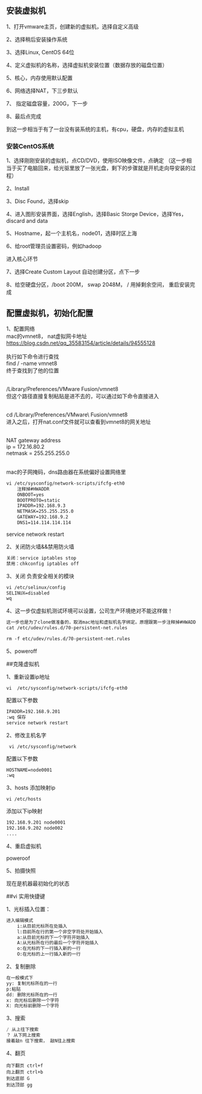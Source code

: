 ## 安装虚拟机

1、打开vmware主页，创建新的虚拟机，选择自定义高级

2、选择稍后安装操作系统

3、选择Linux, CentOS 64位

4、定义虚拟机的名称，选择虚拟机安装位置（数据存放的磁盘位置）

5、核心，内存使用默认配置

6、网络选择NAT，下三步默认

7、 指定磁盘容量，200G，下一步

8、最后点完成

到这一步相当于有了一台没有装系统的主机，有cpu，硬盘，内存的虚拟主机



### 安装CentOS系统

1、选择刚刚安装的虚拟机，点CD/DVD，使用ISO映像文件，点确定 （这一步相当于买了电脑回来，给光驱里放了一张光盘，剩下的步骤就是开机走向导安装的过程）

2、Install

3、Disc Found，选择skip

4、进入图形安装界面，选择English，选择Basic Storge Device，选择Yes，discard and data

5、Hostname，起一个主机名，node01，选择时区上海

6、给root管理员设置密码，例如hadoop

进入核心环节

7、选择Create Custom Layout  自动创建分区，点下一步

8、给空硬盘分区，/boot 200M， swap  2048M，  / 用掉剩余空间， 重启安装完成



## 配置虚拟机，初始化配置<br/>

1、配置网络<br/>
mac的vmnet8， nat虚拟网卡地址<br/>
https://blog.csdn.net/qq_35583154/article/details/94555128<br/><br/>
执行如下命令进行查找<br/>
find / -name vmnet8<br/>
终于查找到了他的位置<br/><br/>

/Library/Preferences/VMware Fusion/vmnet8<br/>
但这个路径直接复制粘贴是进不去的，可以通过如下命令直接进入<br/><br/>

cd /Library/Preferences/VMware\ Fusion/vmnet8<br/>
进入之后，打开nat.conf文件就可以查看到vmnet8的网关地址<br/><br/>

NAT gateway address<br/>
ip = 172.16.80.2<br/>
netmask = 255.255.255.0<br/><br/>

mac的子网掩码，dns路由器在系统偏好设置网络里<br/>

```xml
vi /etc/sysconfig/network-scripts/ifcfg-eth0
	注释掉#HWADDR
	ONBOOT=yes
	BOOTPROTO=static
	IPADDR=192.168.9.3
	NETMASK=255.255.255.0
	GATEWAY=192.168.9.2
	DNS1=114.114.114.114
```

service network restart

2、关闭防火墙&&禁用防火墙

```xml
关闭：service iptables stop
禁用：chkconfig iptables off
```

3、关闭 负责安全相关的模块

```xml
vi /etc/selinux/config
SELINUX=disabled
wq
```

4、这一步仅虚拟机测试环境可以设置，公司生产环境绝对不能这样做！

```xml
这一步也是为了clone做准备的，取消mac地址和虚拟机名字绑定。原理跟第一步注释掉#HWADDR是一样的，这里的文件要删掉，这样clone出来的虚拟机就会拿到新的mac地址，当然名字还是eth0
cat /etc/udev/rules.d/70-persistent-net.rules

rm -f etc/udev/rules.d/70-persistent-net.rules
```

5、poweroff



##克隆虚拟机

1、重新设置ip地址

```vi  /etc/sysconfig/network-scripts/ifcfg-eth0```

配置以下参数

```xml
IPADDR=192.168.9.201
:wq 保存
service network restart
```



2、修改主机名字

``` vi /etc/sysconfig/network```

配置以下参数

```xml
HOSTNAME=node0001
:wq
```



3、hosts 添加映射ip

```vi /etc/hosts```

添加以下ip映射

```xml
192.168.9.201 node0001
192.168.9.202 node002
....
```



4、重启虚拟机

poweroof



5、拍摄快照

现在是机器最初始化的状态



##vi 实用快捷键

1、光标插入位置：

```xml
进入编辑模式
	i:从目前光标所在处插入
	l:目前所在行的第一个非空字符处开始插入
	a:从目前光标的下一个字符开始插入
	A:从光标所在行的最后一个字符开始插入
	o:在光标的下一行插入新的一行
	O:在光标的上一行插入新的一行
```



2、复制删除

```xml
在一般模式下
yy: 复制光标所在的一行
p:粘贴
dd: 删除光标所在的一行
x: 向光标后删除一个字符
X: 向光标前删除一个字符
```



3、搜索

```java
/ 从上往下搜索
？ 从下网上搜索
接着敲n 往下搜索， 敲N往上搜索
```

4、翻页

```shell
向下翻页 ctrl+f
向上翻页 ctrl+b
到达底部 G
到达顶部 gg
```

